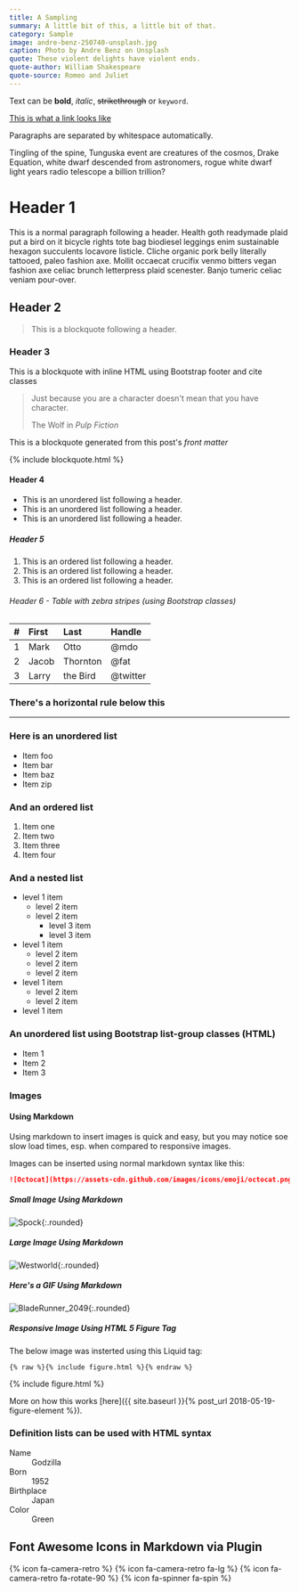 ```yaml
---
title: A Sampling
summary: A little bit of this, a little bit of that.
category: Sample
image: andre-benz-250740-unsplash.jpg
caption: Photo by Andre Benz on Unsplash
quote: These violent delights have violent ends.
quote-author: William Shakespeare
quote-source: Romeo and Juliet
---
```


Text can be **bold**, _italic_, ~~strikethrough~~ or `keyword`.

[This is what a link looks like](#)

Paragraphs are separated by whitespace automatically.

Tingling of the spine, Tunguska event are creatures of the cosmos, Drake Equation, white dwarf descended from astronomers, rogue white dwarf light years radio telescope a billion trillion?

# Header 1

This is a normal paragraph following a header. Health goth readymade plaid put a bird on it bicycle rights tote bag biodiesel leggings enim sustainable hexagon succulents locavore listicle. Cliche organic pork belly literally tattooed, paleo fashion axe. Mollit occaecat crucifix venmo bitters vegan fashion axe celiac brunch letterpress plaid scenester. Banjo tumeric celiac veniam pour-over.

## Header 2

> This is a blockquote following a header.

### Header 3

This is a blockquote with inline HTML using Bootstrap footer and cite classes

<blockquote class="blockquote">
  <p class="mb-0">Just because you are a character doesn't mean that you have character.</p>
  <footer class="blockquote-footer">The Wolf in <cite title="Source Title">Pulp Fiction</cite></footer>
</blockquote>

This is a blockquote generated from this post's _front matter_

{% include blockquote.html %}

#### Header 4

* This is an unordered list following a header.
* This is an unordered list following a header.
* This is an unordered list following a header.

##### Header 5

1.  This is an ordered list following a header.
2.  This is an ordered list following a header.
3.  This is an ordered list following a header.

###### Header 6 - Table with zebra stripes (using Bootstrap classes)

| #   | First | Last     | Handle   |
| :-- | :---- | :------- | :------- |
| 1   | Mark  | Otto     | @mdo     |
| 2   | Jacob | Thornton | @fat     |
| 3   | Larry | the Bird | @twitter |

### There's a horizontal rule below this

---

### Here is an unordered list

* Item foo
* Item bar
* Item baz
* Item zip

### And an ordered list

1.  Item one
1.  Item two
1.  Item three
1.  Item four

### And a nested list

* level 1 item
  * level 2 item
  * level 2 item
    * level 3 item
    * level 3 item
* level 1 item
  * level 2 item
  * level 2 item
  * level 2 item
* level 1 item
  * level 2 item
  * level 2 item
* level 1 item

### An unordered list using Bootstrap list-group classes (HTML)

<ul class="list-group list-group-flush px-5 py-3">
  <li class="list-group-item">Item 1</li>
  <li class="list-group-item">Item 2</li>
  <li class="list-group-item">Item 3</li>
</ul>

### Images

#### Using Markdown

Using markdown to insert images is quick and easy, but you may notice soe slow load times, esp. when compared to responsive images.

Images can be inserted using normal markdown syntax like this:

```markdown
![Octocat](https://assets-cdn.github.com/images/icons/emoji/octocat.png)
```

##### Small Image Using Markdown

![Spock](http://www.togomeetings.com/wp-content/uploads/2017/08/luxury-spock-poster-and-gut-of-portland-premiere-for-the-love-of-spock-posters-4-128x128.jpg){:.rounded}

##### Large Image Using Markdown

![Westworld](http://artofvfx.com/wp-content/uploads/2016/09/Westworld_Chaos_trailer.png){:.rounded}

##### Here's a GIF Using Markdown

![BladeRunner_2049](http://thefilmexperience.net/storage/2017/2049.gif){:.rounded}

##### Responsive Image Using HTML 5 Figure Tag

The below image was insterted using this Liquid tag:

```liquid
{% raw %}{% include figure.html %}{% endraw %}
```

{% include figure.html %}

More on how this works [here]({{ site.baseurl }}{% post_url 2018-05-19-figure-element %}).

### Definition lists can be used with HTML syntax

<dl>
<dt>Name</dt>
<dd>Godzilla</dd>
<dt>Born</dt>
<dd>1952</dd>
<dt>Birthplace</dt>
<dd>Japan</dd>
<dt>Color</dt>
<dd>Green</dd>
</dl>

## Font Awesome Icons in Markdown via Plugin

{% icon fa-camera-retro %}
{% icon fa-camera-retro fa-lg %}
{% icon fa-camera-retro fa-rotate-90 %}
{% icon fa-spinner fa-spin %}

